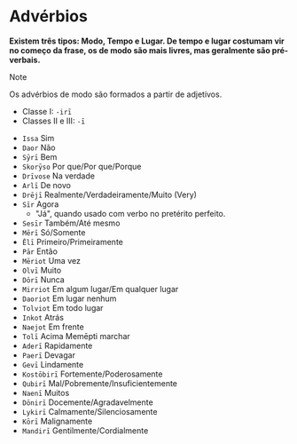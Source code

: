 # Advérbios

**Existem três tipos: Modo, Tempo e Lugar. De tempo e lugar costumam vir no começo da frase, os de modo são mais livres, mas geralmente são pré-verbais.**

> [!NOTE]
> Os advérbios de modo são formados a partir de adjetivos.
>
> -   Classe I: `-irī`
> -   Classes II e III: `-ī`

-   `Issa` Sim
-   `Daor` Não
-   `Sȳrī` Bem
-   `Skorȳso` Por que/Por que/Porque
-   `Drīvose` Na verdade
-   `Arlī` De novo
-   `Drējī` Realmente/Verdadeiramente/Muito (Very)
-   `Sīr` Agora
    -   "Já", quando usado com verbo no pretérito perfeito.
-   `Sesīr` Também/Até mesmo
-   `Mērī` Só/Somente
-   `Ēlī` Primeiro/Primeiramente
-   `Pār` Então
-   `Mēriot` Uma vez
-   `Olvī` Muito
-   `Dōrī` Nunca
-   `Mirriot` Em algum lugar/Em qualquer lugar
-   `Daoriot` Em lugar nenhum
-   `Tolviot` Em todo lugar
-   `Inkot` Atrás
-   `Naejot` Em frente
-   `Tolī` Acima
    Memēpti marchar
-   `Aderī` Rapidamente
-   `Paerī` Devagar
-   `Gevī` Lindamente
-   `Kostōbirī` Fortemente/Poderosamente
-   `Qubirī` Mal/Pobremente/Insuficientemente
-   `Naenī` Muitos
-   `Dōnirī` Docemente/Agradavelmente
-   `Lykirī` Calmamente/Silenciosamente
-   `Kōrī` Malignamente
-   `Mandirī` Gentilmente/Cordialmente
